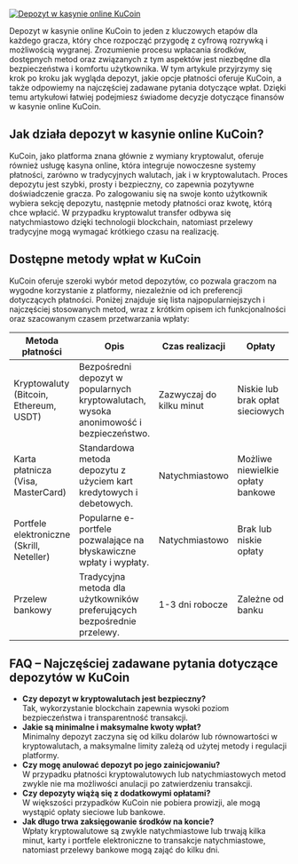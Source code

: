 [![Depozyt w kasynie online KuCoin](https://123-caf.pages.dev/gitsignup.png)](https://vrmoo.ru/Bt82HjjY)

<p>Depozyt w kasynie online KuCoin to jeden z kluczowych etapów dla każdego gracza, który chce rozpocząć przygodę z cyfrową rozrywką i możliwością wygranej. Zrozumienie procesu wpłacania środków, dostępnych metod oraz związanych z tym aspektów jest niezbędne dla bezpieczeństwa i komfortu użytkownika. W tym artykule przyjrzymy się krok po kroku jak wygląda depozyt, jakie opcje płatności oferuje KuCoin, a także odpowiemy na najczęściej zadawane pytania dotyczące wpłat. Dzięki temu artykułowi łatwiej podejmiesz świadome decyzje dotyczące finansów w kasynie online KuCoin.</p>  <h2>Jak działa depozyt w kasynie online KuCoin?</h2> <p>KuCoin, jako platforma znana głównie z wymiany kryptowalut, oferuje również usługę kasyna online, która integruje nowoczesne systemy płatności, zarówno w tradycyjnych walutach, jak i w kryptowalutach. Proces depozytu jest szybki, prosty i bezpieczny, co zapewnia pozytywne doświadczenie gracza. Po zalogowaniu się na swoje konto użytkownik wybiera sekcję depozytu, następnie metody płatności oraz kwotę, którą chce wpłacić. W przypadku kryptowalut transfer odbywa się natychmiastowo dzięki technologii blockchain, natomiast przelewy tradycyjne mogą wymagać krótkiego czasu na realizację.</p>  <h2>Dostępne metody wpłat w KuCoin</h2> <p>KuCoin oferuje szeroki wybór metod depozytów, co pozwala graczom na wygodne korzystanie z platformy, niezależnie od ich preferencji dotyczących płatności. Poniżej znajduje się lista najpopularniejszych i najczęściej stosowanych metod, wraz z krótkim opisem ich funkcjonalności oraz szacowanym czasem przetwarzania wpłaty:</p>  <table>   <thead>     <tr>       <th>Metoda płatności</th>       <th>Opis</th>       <th>Czas realizacji</th>       <th>Opłaty</th>     </tr>   </thead>   <tbody>     <tr>       <td>Kryptowaluty (Bitcoin, Ethereum, USDT)</td>       <td>Bezpośredni depozyt w popularnych kryptowalutach, wysoka anonimowość i bezpieczeństwo.</td>       <td>Zazwyczaj do kilku minut</td>       <td>Niskie lub brak opłat sieciowych</td>     </tr>     <tr>       <td>Karta płatnicza (Visa, MasterCard)</td>       <td>Standardowa metoda depozytu z użyciem kart kredytowych i debetowych.</td>       <td>Natychmiastowo</td>       <td>Możliwe niewielkie opłaty bankowe</td>     </tr>     <tr>       <td>Portfele elektroniczne (Skrill, Neteller)</td>       <td>Popularne e-portfele pozwalające na błyskawiczne wpłaty i wypłaty.</td>       <td>Natychmiastowo</td>       <td>Brak lub niskie opłaty</td>     </tr>     <tr>       <td>Przelew bankowy</td>       <td>Tradycyjna metoda dla użytkowników preferujących bezpośrednie przelewy.</td>       <td>1-3 dni robocze</td>       <td>Zależne od banku</td>     </tr>   </tbody> </table>  <h2>FAQ – Najczęściej zadawane pytania dotyczące depozytów w KuCoin</h2> <ul>   <li><strong>Czy depozyt w kryptowalutach jest bezpieczny?</strong><br>Tak, wykorzystanie blockchain zapewnia wysoki poziom bezpieczeństwa i transparentność transakcji.</li>   <li><strong>Jakie są minimalne i maksymalne kwoty wpłat?</strong><br>Minimalny depozyt zaczyna się od kilku dolarów lub równowartości w kryptowalutach, a maksymalne limity zależą od użytej metody i regulacji platformy.</li>   <li><strong>Czy mogę anulować depozyt po jego zainicjowaniu?</strong><br>W przypadku płatności kryptowalutowych lub natychmiastowych metod zwykle nie ma możliwości anulacji po zatwierdzeniu transakcji.</li>   <li><strong>Czy depozyty wiążą się z dodatkowymi opłatami?</strong><br>W większości przypadków KuCoin nie pobiera prowizji, ale mogą wystąpić opłaty sieciowe lub bankowe.</li>   <li><strong>Jak długo trwa zaksięgowanie środków na koncie?</strong><br>Wpłaty kryptowalutowe są zwykle natychmiastowe lub trwają kilka minut, karty i portfele elektroniczne to transakcje natychmiastowe, natomiast przelewy bankowe mogą zająć do kilku dni.</li> </ul>